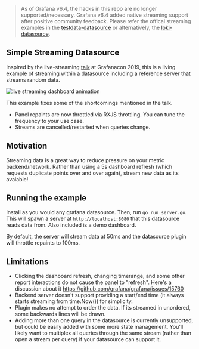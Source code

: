 > As of Grafana v6.4, the hacks in this repo are no longer supported/necessary. Grafana v6.4 added native streaming support after positive community feedback. Please refer the offical streaming examples in the [testdata-datasource](https://github.com/grafana/grafana/tree/master/public/app/plugins/datasource/testdata) or alternatively, the [loki-datasource](https://github.com/grafana/grafana/tree/master/public/app/plugins/datasource/loki).

## Simple Streaming Datasource

Inspired by the live-streaming [talk](https://www.youtube.com/watch?v=bPrDTvlNIj8&feature=youtu.be&t=4754) at Grafanacon 2019, this is a living example of streaming within a datasource including a reference server that streams random data.

![live streaming dashboard animation](/livedata.gif "live streaming dashboard")

This example fixes some of the shortcomings mentioned in the talk.

* Panel repaints are now throttled via RXJS throttling. You can tune the frequency to your use case.
* Streams are cancelled/restarted when queries change.

## Motivation
Streaming data is a great way to reduce pressure on your metric backend/network. Rather than using a 5s dashboard refresh (which requests duplicate points over and over again), stream new data as its avaiable!

## Running the example

Install as you would any grafana datasource. Then, run `go run server.go`. This will spawn a server at `http://localhost:8080` that this datasource reads data from. Also included is a demo dashboard.

By default, the server will stream data at 50ms and the datasource plugin will throttle repaints to 100ms.

## Limitations

* Clicking the dashboard refresh, changing timerange, and some other report interactions do not cause the panel to "refresh". Here's a discussion about it https://github.com/grafana/grafana/issues/15760
* Backend server doesn't support providing a start/end time (it always starts streaming from time.Now()) for simplicity.
* Plugin makes no attempt to order the data. If its streamed in unordered, some backwards lines will be drawn.
* Adding more than one query in the datasource is currently unsupported, but could be easily added with some more state management. You'll likely want to multiplex all queries through the same stream (rather than open a stream per query) if your datasource can support it.
